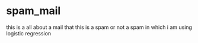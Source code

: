 # spam_mail
this is a all about a mail that this is a spam or not a spam in which i am using logistic regression
